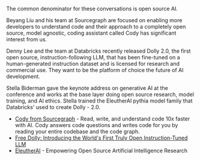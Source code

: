 The common denominator for these conversations is open source AI.

Beyang Liu and his team at Sourcegraph are focused on enabling more developers to understand code and their approach to a completely open source, model agnostic, coding assistant called Cody has significant interest from us.

Denny Lee and the team at Databricks recently released Dolly 2.0, the first open source, instruction-following LLM, that has been fine-tuned on a human-generated instruction dataset and is licensed for research and commercial use. They want to be the platform of choice the future of AI development.

Stella Biderman gave the keynote address on generative AI at the conference and works at the base layer doing open source research, model training, and AI ethics. Stella trained the EleutherAI pythia model family that Databricks' used to create Dolly - 2.0.

- [Cody from Sourcegraph](https://about.sourcegraph.com/cody) - Read, write, and understand code 10x faster with AI. Cody answers code questions and writes code for you by reading your entire codebase and the code graph.
- [Free Dolly: Introducing the World's First Truly Open Instruction-Tuned LLM](https://www.databricks.com/blog/2023/04/12/dolly-first-open-commercially-viable-instruction-tuned-llm)
- [EleutherAI](https://www.eleuther.ai) - Empowering Open Source Artificial Intelligence Research